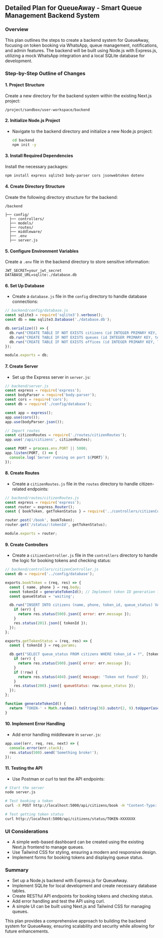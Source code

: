 ## Detailed Plan for QueueAway - Smart Queue Management Backend System

### Overview
This plan outlines the steps to create a backend system for QueueAway, focusing on token booking via WhatsApp, queue management, notifications, and admin features. The backend will be built using Node.js with Express.js, utilizing a mock WhatsApp integration and a local SQLite database for development.

### Step-by-Step Outline of Changes

#### 1. Project Structure
Create a new directory for the backend system within the existing Next.js project:
```
/project/sandbox/user-workspace/backend
```

#### 2. Initialize Node.js Project
- Navigate to the backend directory and initialize a new Node.js project:
  ```bash
  cd backend
  npm init -y
  ```

#### 3. Install Required Dependencies
Install the necessary packages:
```bash
npm install express sqlite3 body-parser cors jsonwebtoken dotenv
```

#### 4. Create Directory Structure
Create the following directory structure for the backend:
```
/backend
  
├── config/
  ├── controllers/
  ├── models/
  ├── routes/
  ├── middleware/
  ├── .env
  ├── server.js
```

#### 5. Configure Environment Variables
Create a `.env` file in the backend directory to store sensitive information:
```plaintext
JWT_SECRET=your_jwt_secret
DATABASE_URL=sqlite:./database.db
```

#### 6. Set Up Database
- Create a `database.js` file in the `config` directory to handle database connections:
```javascript
// backend/config/database.js
const sqlite3 = require('sqlite3').verbose();
const db = new sqlite3.Database('./database.db');

db.serialize(() => {
  db.run("CREATE TABLE IF NOT EXISTS citizens (id INTEGER PRIMARY KEY, name TEXT, phone TEXT, token_id TEXT, queue_status TEXT)");
  db.run("CREATE TABLE IF NOT EXISTS queues (id INTEGER PRIMARY KEY, token_list TEXT, status TEXT, timestamp DATETIME DEFAULT CURRENT_TIMESTAMP)");
  db.run("CREATE TABLE IF NOT EXISTS offices (id INTEGER PRIMARY KEY, location TEXT, queue_capacity INTEGER)");
});

module.exports = db;
```

#### 7. Create Server
- Set up the Express server in `server.js`:
```javascript
// backend/server.js
const express = require('express');
const bodyParser = require('body-parser');
const cors = require('cors');
const db = require('./config/database');

const app = express();
app.use(cors());
app.use(bodyParser.json());

// Import routes
const citizenRoutes = require('./routes/citizenRoutes');
app.use('/api/citizens', citizenRoutes);

const PORT = process.env.PORT || 5000;
app.listen(PORT, () => {
  console.log(`Server running on port ${PORT}`);
});
```

#### 8. Create Routes
- Create a `citizenRoutes.js` file in the `routes` directory to handle citizen-related endpoints:
```javascript
// backend/routes/citizenRoutes.js
const express = require('express');
const router = express.Router();
const { bookToken, getTokenStatus } = require('../controllers/citizenController');

router.post('/book', bookToken);
router.get('/status/:tokenId', getTokenStatus);

module.exports = router;
```

#### 9. Create Controllers
- Create a `citizenController.js` file in the `controllers` directory to handle the logic for booking tokens and checking status:
```javascript
// backend/controllers/citizenController.js
const db = require('../config/database');

exports.bookToken = (req, res) => {
  const { name, phone } = req.body;
  const tokenId = generateTokenId(); // Implement token ID generation logic
  const queueStatus = 'waiting';

  db.run("INSERT INTO citizens (name, phone, token_id, queue_status) VALUES (?, ?, ?, ?)", [name, phone, tokenId, queueStatus], function(err) {
    if (err) {
      return res.status(500).json({ error: err.message });
    }
    res.status(201).json({ tokenId });
  });
};

exports.getTokenStatus = (req, res) => {
  const { tokenId } = req.params;

  db.get("SELECT queue_status FROM citizens WHERE token_id = ?", [tokenId], (err, row) => {
    if (err) {
      return res.status(500).json({ error: err.message });
    }
    if (!row) {
      return res.status(404).json({ message: 'Token not found' });
    }
    res.status(200).json({ queueStatus: row.queue_status });
  });
};

function generateTokenId() {
  return 'TOKEN-' + Math.random().toString(36).substr(2, 9).toUpperCase();
}
```

#### 10. Implement Error Handling
- Add error handling middleware in `server.js`:
```javascript
app.use((err, req, res, next) => {
  console.error(err.stack);
  res.status(500).send('Something broke!');
});
```

#### 11. Testing the API
- Use Postman or curl to test the API endpoints:
```bash
# Start the server
node server.js

# Test booking a token
curl -X POST http://localhost:5000/api/citizens/book -H "Content-Type: application/json" -d '{"name": "John Doe", "phone": "1234567890"}'

# Test getting token status
curl http://localhost:5000/api/citizens/status/TOKEN-XXXXXXX
```

### UI Considerations
- A simple web-based dashboard can be created using the existing Next.js frontend to manage queues.
- Use Tailwind CSS for styling, ensuring a modern and responsive design.
- Implement forms for booking tokens and displaying queue status.

### Summary
- Set up a Node.js backend with Express.js for QueueAway.
- Implement SQLite for local development and create necessary database tables.
- Create RESTful API endpoints for booking tokens and checking status.
- Add error handling and test the API using curl.
- A simple UI can be built using Next.js and Tailwind CSS for managing queues.

This plan provides a comprehensive approach to building the backend system for QueueAway, ensuring scalability and security while allowing for future enhancements.
